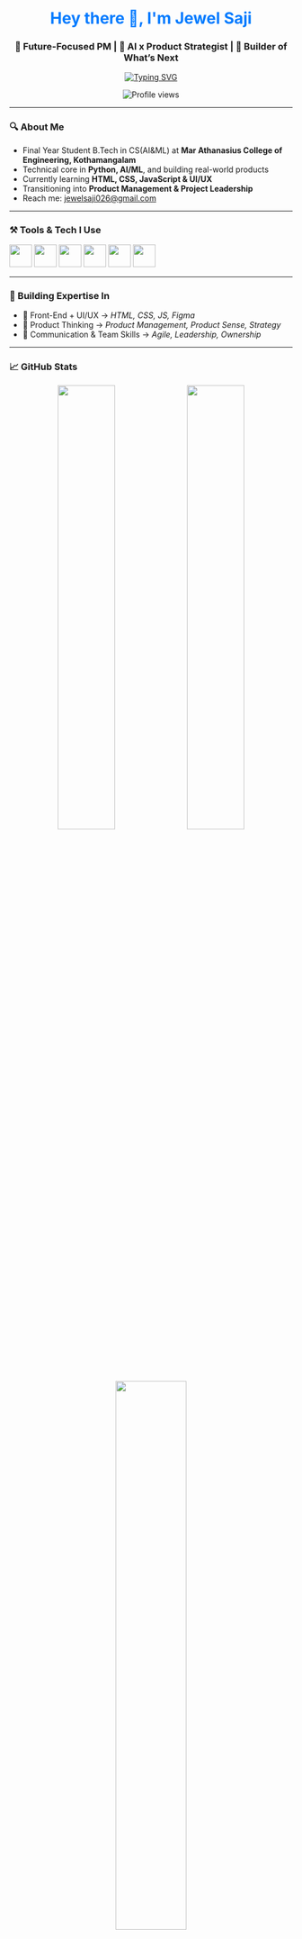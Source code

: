 <h1 align="center" style="color:#007BFF">Hey there 👋, I'm Jewel Saji</h1>
<h3 align="center">🚀 Future-Focused PM | 🤖 AI x Product Strategist | 🧭 Builder of What’s Next</h3>

<p align="center">
  <a href="https://github.com/JewelSaji" target="_blank">
    <img src="https://readme-typing-svg.demolab.com?font=Fira+Code&size=22&pause=1000&color=00B2FF&center=true&vCenter=true&width=800&lines=Designing+products+that+learn+%26+adapt.;AI-native+thinker+with+PM+instincts.;Building+for+real+users%2C+not+just+metrics.;Frontend+UX.+Backend+Logic.+Product+Vision.;Evolving+at+the+intersection+of+Tech+%26+Business." alt="Typing SVG" />
  </a>
</p>


</p>

<p align="center">
  <img src="https://komarev.com/ghpvc/?username=JewelSaji&label=Profile%20views&color=0e75b6&style=flat" alt="Profile views" />
</p>

---

### 🔍 About Me

- Final Year Student B.Tech in CS(AI&ML) at **Mar Athanasius College of Engineering, Kothamangalam**
- Technical core in **Python, AI/ML**, and building real-world products
- Currently learning **HTML, CSS, JavaScript & UI/UX**
- Transitioning into **Product Management & Project Leadership**
- Reach me: [jewelsaji026@gmail.com](mailto:jewelsaji026@gmail.com)

---

### ⚒️ Tools & Tech I Use

<p align="left">
  <img src="https://cdn.jsdelivr.net/gh/devicons/devicon/icons/python/python-original.svg" width="40" height="40"/>
  <img src="https://cdn.jsdelivr.net/gh/devicons/devicon/icons/html5/html5-original.svg" width="40" height="40"/>
  <img src="https://cdn.jsdelivr.net/gh/devicons/devicon/icons/css3/css3-original.svg" width="40" height="40"/>
  <img src="https://cdn.jsdelivr.net/gh/devicons/devicon/icons/javascript/javascript-original.svg" width="40" height="40"/>
  <img src="https://cdn.jsdelivr.net/gh/devicons/devicon/icons/git/git-original.svg" width="40" height="40"/>
  <img src="https://www.vectorlogo.zone/logos/figma/figma-icon.svg" width="40" height="40"/>
</p>

---

### 🧭 Building Expertise In

- 📌 Front-End + UI/UX → *HTML, CSS, JS, Figma*
- 📌 Product Thinking → *Product Management, Product Sense, Strategy*
- 📌 Communication & Team Skills → *Agile, Leadership, Ownership*

---

### 📈 GitHub Stats

<p align="center">
  <img src="https://github-readme-stats.vercel.app/api?username=JewelSaji&show_icons=true&theme=blue-green" width="45%" />
  <img src="https://github-readme-streak-stats.herokuapp.com/?user=JewelSaji&theme=blue-green" width="45%" />
</p>

<p align="center">
  <img src="https://github-readme-stats.vercel.app/api/top-langs/?username=JewelSaji&layout=compact&theme=blue-green" width="50%" />
</p>

---

### 🌐 Connect with Me

<p align="left">
  <a href="https://www.linkedin.com/in/jewel-saji/" target="_blank">
    <img align="center" src="https://cdn.jsdelivr.net/gh/devicons/devicon/icons/linkedin/linkedin-original.svg" height="30" width="30" />
  </a>
  &nbsp;&nbsp;
  <a href="mailto:jewelsaji026@gmail.com" target="_blank">
    <img align="center" src="https://cdn-icons-png.flaticon.com/512/732/732200.png" height="30" width="30" />
  </a>
</p>

---

### 💬 

> *“Clarity beats genius. I don’t chase complexity — I design for outcomes.”*  
